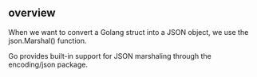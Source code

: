 ## overview

   When we want to convert a Golang struct into a JSON object, we use the json.Marshal() function.

Go provides built-in support for JSON marshaling  through the encoding/json package.

